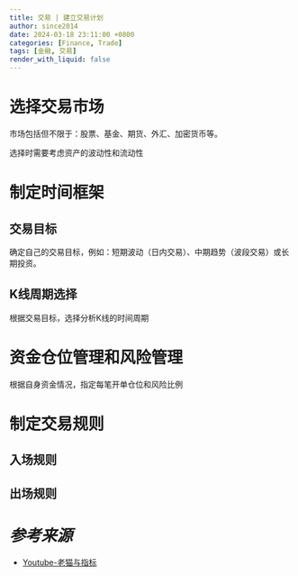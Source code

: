 ```yaml
---
title: 交易 | 建立交易计划
author: since2014
date: 2024-03-18 23:11:00 +0800
categories: [Finance, Trade]
tags: [金融, 交易]
render_with_liquid: false
---
```


# 选择交易市场

市场包括但不限于：股票、基金、期货、外汇、加密货币等。

选择时需要考虑资产的波动性和流动性

# 制定时间框架

## 交易目标

确定自己的交易目标，例如：短期波动（日内交易）、中期趋势（波段交易）或长期投资。

## K线周期选择

根据交易目标，选择分析K线的时间周期

# 资金仓位管理和风险管理

根据自身资金情况，指定每笔开单仓位和风险比例

# 制定交易规则

## 入场规则

## 出场规则





# *参考来源*

+ [Youtube-老猫与指标](https://www.youtube.com/watch?v=N4PJd2WTQU4)

